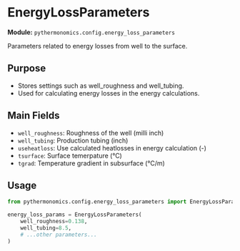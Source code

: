 # EnergyLossParameters

**Module:** `pythermonomics.config.energy_loss_parameters`

Parameters related to energy losses from well to the surface.

## Purpose

- Stores settings such as well_roughness and well_tubing.
- Used for calculating energy losses in the energy calculations.

## Main Fields

- `well_roughness`: Roughness of the well (milli inch)
- `well_tubing`: Production tubing (inch)
- `useheatloss`: Use calculated heatlosses in energy calculation (-)
- `tsurface`: Surface temerpature (°C)
- `tgrad`: Temperature gradient in subsurface (°C/m)

## Usage

```python
from pythermonomics.config.energy_loss_parameters import EnergyLossParameters

energy_loss_params = EnergyLossParameters(
    well_roughness=0.138,
    well_tubing=8.5,
    # ...other parameters...
)
```